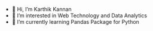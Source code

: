 - 👋 Hi, I’m Karthik Kannan
- 👀 I’m interested in Web Technology and Data Analytics
- 🌱 I’m currently learning Pandas Package for Python
<!--- - 💞️ I’m looking to collaborate on ...
 📫 How to reach me 


karthikkan/karthikkan is a ✨ special ✨ repository because its `README.md` (this file) appears on your GitHub profile.
You can click the Preview link to take a look at your changes.
--->

